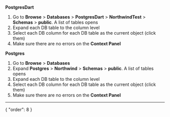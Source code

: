 **PostgresDart**
1. Go to **Browse** > **Databases** > **PostgresDart** > **NorthwindTest** > **Schemas** > **public**. A list of tables opens
3. Expand each DB table to the column level
4. Select each DB column for each DB table as the current object (click them)
5. Make sure there are no errors on the **Context Panel**

**Postgres**
1. Go to **Browse** > **Databases**
2. Expand **Postgres** > **Northwind** > **Schemas** > **public**. A list of tables opens
3. Expand each DB table to the column level
4. Select each DB column for each DB table as the current object (click them)
5. Make sure there are no errors  on the **Context Panel**

---
{
  "order": 8
}